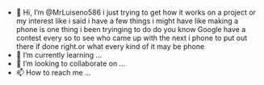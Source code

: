 - 👋 Hi, I’m @MrLuiseno586
i just trying to get how it works on a project or my interest like i said i have a few things i might have like making a phone is one thing i been tryinging 
to do do you know Google have a contest every so to see who came up with the  next i phone to put out there if done right.or what every kind of it may be phone 
- 🌱 I’m currently learning ...
- 💞️ I’m looking to collaborate on ...
- 📫 How to reach me ...

<!---
MrLuiseno586/MrLuiseno586 is a ✨ special ✨ repository because its `README.md` (this file) appears on your GitHub profile.
You can click the Preview link to take a look at your changes.
--->
